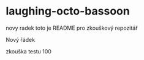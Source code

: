 # laughing-octo-bassoon

novy radek 
toto je README pro zkouškový repozitář

Nový řádek  

zkouška testu 100
